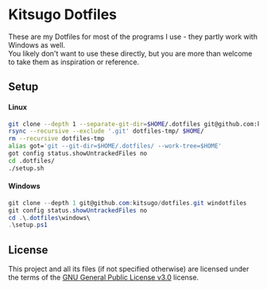 # Kitsugo Dotfiles

These are my Dotfiles for most of the programs I use - they partly work with Windows as well.  
You likely don't want to use these directly, but you are more than welcome to take them as inspiration or reference.

## Setup

#### Linux

```sh
git clone --depth 1 --separate-git-dir=$HOME/.dotfiles git@github.com:kitsugo/dotfiles.git dotfiles-tmp
rsync --recursive --exclude '.git' dotfiles-tmp/ $HOME/
rm --recursive dotfiles-tmp
alias got='git --git-dir=$HOME/.dotfiles/ --work-tree=$HOME'
got config status.showUntrackedFiles no
cd .dotfiles/
./setup.sh
```

#### Windows

```powershell
git clone --depth 1 git@github.com:kitsugo/dotfiles.git windotfiles
git config status.showUntrackedFiles no
cd .\.dotfiles\windows\
.\setup.ps1
```

## License

This project and all its files (if not specified otherwise) are licensed under the terms of the [GNU General Public License v3.0](https://www.gnu.org/licenses/gpl-3.0) license.
